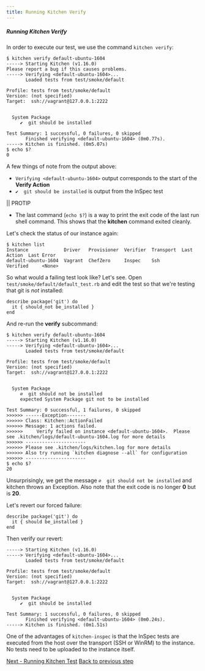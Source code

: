 ```yaml
---
title: Running Kitchen Verify
---
```


##### Running Kitchen Verify

In order to execute our test, we use the command `kitchen verify`:

~~~
$ kitchen verify default-ubuntu-1604
-----> Starting Kitchen (v1.16.0)
Please report a bug if this causes problems.
-----> Verifying <default-ubuntu-1604>...
       Loaded tests from test/smoke/default

Profile: tests from test/smoke/default
Version: (not specified)
Target:  ssh://vagrant@127.0.0.1:2222


  System Package
     ✔  git should be installed

Test Summary: 1 successful, 0 failures, 0 skipped
       Finished verifying <default-ubuntu-1604> (0m0.77s).
-----> Kitchen is finished. (0m5.07s)
$ echo $?
0
~~~

A few things of note from the output above:

* `Verifying <default-ubuntu-1604>` output corresponds to the start of the **Verify Action**
* `✔  git should be installed` is output from the InSpec test

|| PROTIP

* The last command (`echo $?`) is a way to print the exit code of the last run shell command. This shows that the **kitchen** command exited cleanly.

Let's check the status of our instance again:

~~~
$ kitchen list
Instance             Driver   Provisioner  Verifier  Transport  Last Action  Last Error
default-ubuntu-1604  Vagrant  ChefZero     Inspec    Ssh        Verified     <None>
~~~

So what would a failing test look like? Let's see. Open `test/smoke/default/default_test.rb` and edit the test so that we're testing that git is _not_ installed:

~~~
describe package('git') do
  it { should_not be_installed }
end
~~~

And re-run the **verify** subcommand:

~~~
$ kitchen verify default-ubuntu-1604
-----> Starting Kitchen (v1.16.0)
-----> Verifying <default-ubuntu-1604>...
       Loaded tests from test/smoke/default

Profile: tests from test/smoke/default
Version: (not specified)
Target:  ssh://vagrant@127.0.0.1:2222


  System Package
     ∅  git should not be installed
     expected System Package git not to be installed

Test Summary: 0 successful, 1 failures, 0 skipped
>>>>>> ------Exception-------
>>>>>> Class: Kitchen::ActionFailed
>>>>>> Message: 1 actions failed.
>>>>>>     Verify failed on instance <default-ubuntu-1604>.  Please see .kitchen/logs/default-ubuntu-1604.log for more details
>>>>>> ----------------------
>>>>>> Please see .kitchen/logs/kitchen.log for more details
>>>>>> Also try running `kitchen diagnose --all` for configuration
>>>>>> ----------------------
$ echo $?
20
~~~

Unsurprisingly, we get the message `∅  git should not be installed` and kitchen throws an Exception. Also note that the exit code is no longer **0** but is **20**.

Let's revert our forced failure:

~~~
describe package('git') do
  it { should be_installed }
end
~~~

Then verify our revert:

~~~
-----> Starting Kitchen (v1.16.0)
-----> Verifying <default-ubuntu-1604>...
       Loaded tests from test/smoke/default

Profile: tests from test/smoke/default
Version: (not specified)
Target:  ssh://vagrant@127.0.0.1:2222


  System Package
     ✔  git should be installed

Test Summary: 1 successful, 0 failures, 0 skipped
       Finished verifying <default-ubuntu-1604> (0m0.24s).
-----> Kitchen is finished. (0m1.51s)
~~~

One of the advantages of `kitchen-inspec` is that the InSpec tests are executed from the host over the transport (SSH or WinRM) to the instance. No tests need to be uploaded to the instance itself.

<div class="sidebar--footer">
<a class="button primary-cta" href="/docs/getting-started/running-test">Next - Running Kitchen Test</a>
<a class="sidebar--footer--back" href="/docs/getting-started/writing-test">Back to previous step</a>
</div>
